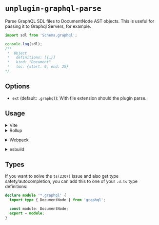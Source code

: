 # `unplugin-graphql-parse`

Parse GraphQL SDL files to DocumentNode AST objects. This is useful for passing it to Graphql Servers, for example.


```ts
import sdl from 'Schema.graphql';

console.log(sdl);
/**
 *  Object
 *   definitions: [{…}]
 *   kind: "Document"
 *   loc: {start: 0, end: 25}
*/
```

## Options

- `ext` (default: `.graphql`): With file extension should the plugin parse.

## Usage

<details>
<summary>Vite</summary></br>

```ts
// vite.config.ts
import graphqlParse from 'unplugin-graphql-parse/vite'

export default defineConfig({
  plugins: [
    graphqlParse({ /* options */ }),
  ],
})
```

</details>

<details>
<summary>Rollup</summary><br>

```ts
// rollup.config.js
import graphqlParse from 'unplugin-graphql-parse/rollup'

export default {
  plugins: [
    graphqlParse({ /* options */ }),
    // other plugins
  ],
}
```

<br></details>


<details>
<summary>Webpack</summary><br>

```ts
// webpack.config.js
module.exports = {
  /* ... */
  plugins: [
    require('unplugin-graphql-parse/webpack')({ /* options */ }),
  ],
}
```

<br></details>

<details>
<summary>esbuild</summary><br>

```ts
// esbuild.config.js
import graphqlParse from 'unplugin-graphql-parse/esbuild'

build({
  /* ... */
  plugins: [
    graphqlParse({ /* options */ }),
  ],
})
```

<br></details>

## Types

If you want to solve the `ts(2307)` issue and also get type safety/autocompletion, you can add this to one of your `.d.ts` type definitions:

```ts
declare module '*.graphql' {
  import type { DocumentNode } from 'graphql';

  const module: DocumentNode;
  export = module;
}
```
